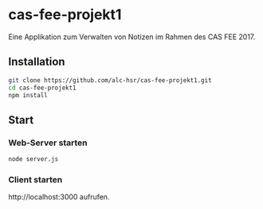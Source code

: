 # cas-fee-projekt1
Eine Applikation zum Verwalten von Notizen im Rahmen des CAS FEE 2017.

## Installation

```bash
git clone https://github.com/alc-hsr/cas-fee-projekt1.git
cd cas-fee-projekt1
npm install
```

## Start

### Web-Server starten

```bash
node server.js
```

### Client starten

http://localhost:3000 aufrufen.
